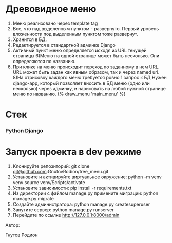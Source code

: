 # Древовидное меню

1) Меню реализовано через template tag
2) Все, что над выделенным пунктом - развернуто. Первый уровень вложенности под выделенным пунктом тоже развернут.
3) Хранится в БД.
4) Редактируется в стандартной админке Django
5) Активный пункт меню определяется исходя из URL текущей страницы
6)Меню на одной странице может быть несколько. Они определяются по названию.
7) При клике на меню происходит переход по заданному в нем URL. URL может быть задан как явным образом, так и через named url.
8)На отрисовку каждого меню требуется ровно 1 запрос к БД
 Нужен django-app, который позволяет вносить в БД меню (одно или несколько) через админку, и нарисовать на любой нужной странице меню по названию.
 {% draw_menu 'main_menu' %}

# Стек 
### Python Django

# Запуск проекта в dev режиме

1) Клонируйте репозиторий:
git clone git@github.com:GnutovRodion/tree_menu.git
2) Установите и активируйте виртуальное окружение:
python -m venv venv
source venv/Scripts/activate
3) Установите зависимости:
pip install -r requirements.txt
4) Из директории с файлом manage.py примените миграции:
python manage.py migrate
5) Создайте администратора:
python manage.py createsuperuser
6) Запутите сервер:
python manage.py runserver
7) Перейдите по ссылке http://127.0.0.1:8000/admin

Автор:

Гнутов Родион
